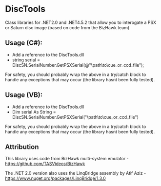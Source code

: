 # DiscTools
Class libraries for .NET2.0 and .NET4.5.2 that allow you to interogate a PSX or Saturn disc image (based on code from the BizHawk team)

## Usage (C#):

* Add a reference to the DiscTools.dll
* string serial = DiscSN.SerialNumber.GetPSXSerial(@"\path\to\cue_or_ccd_file");

For safety, you should probably wrap the above in a try/catch block to handle any exceptions that may occur (the library hasnt been fully tested).

## Usage (VB):

* Add a reference to the DiscTools.dll
* Dim serial As String = DiscSN.SerialNumber.GetPSXSerial("\path\to\cue_or_ccd_file")

For safety, you should probably wrap the above in a try/catch block to handle any exceptions that may occur (the library hasnt been fully tested).

## Attribution
This library uses code from BizHawk multi-system emulator - https://github.com/TASVideos/BizHawk

The .NET 2.0 version also uses the LinqBridge assembly by Atif Aziz - https://www.nuget.org/packages/LinqBridge/1.3.0
